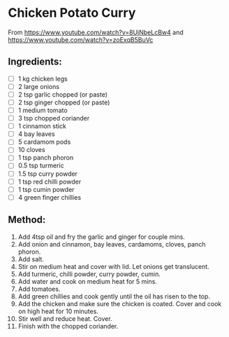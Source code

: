 # Chicken Potato Curry
From https://www.youtube.com/watch?v=8UjNbeLcBw4 and https://www.youtube.com/watch?v=zoExqB5BuVc


## Ingredients:
- [ ] 1 kg chicken legs
- [ ] 2 large onions
- [ ] 2 tsp garlic chopped (or paste)
- [ ] 2 tsp ginger chopped (or paste)
- [ ] 1 medium tomato
- [ ] 3 tsp chopped coriander
- [ ] 1 cinnamon stick
- [ ] 4 bay leaves
- [ ] 5 cardamom pods
- [ ] 10 cloves
- [ ] 1 tsp panch phoron
- [ ] 0.5 tsp turmeric
- [ ] 1.5 tsp curry powder
- [ ] 1 tsp red chilli powder
- [ ] 1 tsp cumin powder
- [ ] 4 green finger chillies

## Method:
1. Add 4tsp oil and fry the garlic and ginger for couple mins.
2. Add onion and cinnamon, bay leaves,  cardamoms, cloves, panch phoron.
3. Add salt.
4. Stir on medium heat and cover with lid. Let onions get translucent.
5. Add turmeric, chilli powder, curry powder, cumin.
6. Add water and cook on medium heat for 5 mins.
7. Add tomatoes.
8. Add green chillies and cook gently until the oil has risen to the top.
9. Add the chicken and make sure the chicken is coated. Cover and cook on high heat for 10 minutes.
10. Stir well and reduce heat. Cover.
11. Finish with the chopped coriander.
